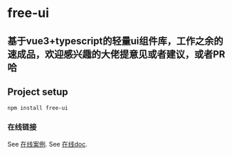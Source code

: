 # free-ui

## 基于vue3+typescript的轻量ui组件库，工作之余的速成品，欢迎感兴趣的大佬提意见或者建议，或者PR哈
## Project setup
```
npm install free-ui
```

### 在线链接
See [在线案例](https://phoeon.gitee.io/free-ui/demo/#/).
See [在线doc](https://phoeon.gitee.io/free-ui/demo/#/).

